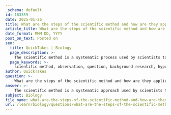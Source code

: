 ```yaml
---
_schema: default
id: 163359
date: 2025-01-26
title: What are the steps of the scientific method and how are they applied in experiments?
article_title: What are the steps of the scientific method and how are they applied in experiments?
date_format: MMM DD, YYYY
post_on_text: Posted on
seo:
  title: QuickTakes | Biology
  page_description: >-
    The scientific method is a systematic process used by scientists to explore observations, formulate questions, conduct background research, develop hypotheses, perform experiments, collect and analyze data, draw conclusions, and communicate results.
  page_keywords: >-
    scientific method, observation, question, background research, hypothesis, experimentation, data collection, data analysis, conclusion, communication
author: QuickTakes
question: >-
    What are the steps of the scientific method and how are they applied in experiments?
answer: >-
    The scientific method is a systematic approach used by scientists to explore observations, answer questions, and test hypotheses. It consists of several key steps that guide researchers in conducting experiments and analyzing results. Here are the steps of the scientific method and how they are applied in experiments:\n\n1. **Observation**: This initial step involves noticing and describing phenomena in the natural world. Observations can be made through direct sensory experience or through instruments that extend our senses.\n\n2. **Question**: Based on observations, a specific question is formulated. This question seeks to understand the relationship between different variables or phenomena.\n\n3. **Background Research**: Before proceeding, researchers conduct background research to gather existing information related to the question. This helps in understanding what is already known and identifying gaps in knowledge.\n\n4. **Hypothesis**: A hypothesis is constructed as a testable statement that provides a potential answer to the question. It often takes the form of an "if-then" statement, predicting the outcome of an experiment based on certain conditions.\n\n5. **Experimentation**: This step involves designing and conducting experiments to test the hypothesis. Experiments should be controlled, meaning that only one variable is changed at a time while others are kept constant to ensure that any observed effects can be attributed to the variable being tested.\n\n6. **Data Collection and Analysis**: During the experiment, data is collected systematically. Afterward, the data is analyzed using statistical methods to determine whether the results support or refute the hypothesis.\n\n7. **Conclusion**: Based on the analysis, researchers draw conclusions about the hypothesis. If the data supports the hypothesis, it may be accepted; if not, the hypothesis may be rejected or modified for further testing.\n\n8. **Communication**: Finally, the results of the experiment are communicated to the scientific community through reports, publications, or presentations. This step is crucial for peer review and for others to replicate the study.\n\nThe scientific method is fundamental in ensuring that scientific findings are reliable and valid. It allows for the refinement of hypotheses and theories based on empirical evidence, fostering a deeper understanding of the natural world. Each step is interconnected, and the process is often iterative, meaning that conclusions can lead to new questions and further experimentation.
subject: Biology
file_name: what-are-the-steps-of-the-scientific-method-and-how-are-they-applied-in-experiments.md
url: /learn/biology/questions/what-are-the-steps-of-the-scientific-method-and-how-are-they-applied-in-experiments
---
```


&nbsp;